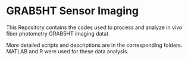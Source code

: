 # GRAB5HT Sensor Imaging
This Repository contains the codes used to process and analyze in vivo fiber photometry GRAB5HT imaging datat. 

More detailed scripts and descriptions are in the corresponding folders. MATLAB and R were used for these data analysis.
